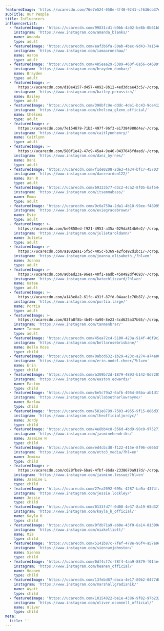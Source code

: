 ```yaml
---
featuredImage: 'https://ucarecdn.com/76e7e524-050e-4f40-9241-cf636cb37e49/'
subTitle: Our People
title: Influencers
influencerList:
  - featuredImage: 'https://ucarecdn.com/99831cd1-b9bb-4a02-be8b-0b61b81ee255/'
    instagram: 'https://www.instagram.com/amanda_blanks/'
    name: Amanda
    type: adult
  - featuredImage: 'https://ucarecdn.com/eaf3b6fa-50ab-4bec-9d43-7a154e3e991e/'
    instagram: 'https://www.instagram.com/iamaaronshaw/'
    name: Aaron
    type: adult
  - featuredImage: 'https://ucarecdn.com/485eaa29-5389-460f-8a56-c4689fefdb0e/'
    instagram: 'https://www.instagram.com/brayden_dunbar/'
    name: Brayden
    type: adult
  - featuredImage: >-
      https://ucarecdn.com/d10e4157-d457-4092-8b12-4ed3dcae43c5/-/crop/2383x3301/345,1188/-/preview/
    instagram: 'https://www.instagram.com/bailey_perussich/'
    name: Bailey
    type: adult
  - featuredImage: 'https://ucarecdn.com/390bfc9e-dddc-4de1-bc43-9ce4128e4895/'
    instagram: 'https://www.instagram.com/chelsea_glenn_official/'
    name: Chelsea
    type: adult
  - featuredImage: >-
      https://ucarecdn.com/7e154879-71b3-497f-96f3-e17384980d4e/-/crop/575x867/0,76/-/preview/
    instagram: 'https://www.instagram.com/caitlynnhenry/'
    name: Caitlynn
    type: adult
  - featuredImage: >-
      https://ucarecdn.com/580f1e42-47c9-45a4-9e46-0437645fdaed/-/crop/388x522/91,0/-/preview/
    instagram: 'https://www.instagram.com/dani_byrnes/'
    name: Dani
    type: adult
  - featuredImage: 'https://ucarecdn.com/f1de0208-2de3-4a34-bfc7-45703f2c2410/'
    instagram: 'https://www.instagram.com/danreardon122/'
    name: Dan R
    type: adult
  - featuredImage: 'https://ucarecdn.com/b9323b77-d3c2-4ca2-8f05-baf544ab4029/'
    instagram: 'https://www.instagram.com/itsemmabass/'
    name: Emma
    type: adult
  - featuredImage: 'https://ucarecdn.com/9c6a750a-2da1-4b18-99ee-f489954802b4/'
    instagram: 'https://www.instagram.com/eviegracebrown/'
    name: Evie
    type: adult
  - featuredImage: >-
      https://ucarecdn.com/be9858ed-f921-4953-a35a-029da814b6e2/-/crop/330x478/29,26/-/preview/
    instagram: 'https://www.instagram.com/julietaroldann/'
    name: Julieta
    type: adult
  - featuredImage: >-
      https://ucarecdn.com/a1082ea1-5f5d-405c-b369-e2fce92d1bc1/-/crop/352x498/59,42/-/preview/
    instagram: 'https://www.instagram.com/joanna_elisabeth_/?hl=en'
    name: Joanna
    type: adult
  - featuredImage: >-
      https://ucarecdn.com/a0bed23a-96ea-40f1-aadb-458492df4693/-/crop/650x905/105,0/-/preview/
    instagram: 'https://www.instagram.com/kateeblizzard/?hl=en'
    name: Katee
    type: adult
  - featuredImage: >-
      https://ucarecdn.com/a143e8a2-61fc-431f-87fd-04aac1c76b87/-/crop/515x724/192,0/-/preview/
    instagram: 'https://www.instagram.com/portia.large/'
    name: Portia
    type: adult
  - featuredImage: >-
      https://ucarecdn.com/03fa8f8b-4b49-4a90-8e23-4cd625a37b65/-/crop/420x622/0,0/-/preview/
    instagram: 'https://www.instagram.com/tanmanbrar/'
    name: Tanman
    type: adult
  - featuredImage: 'https://ucarecdn.com/45ea72c4-5100-423a-914f-46f9c379defe/'
    instagram: 'https://www.instagram.com/bellarosebrisbane/'
    name: Bella Rose
    type: child
  - featuredImage: 'https://ucarecdn.com/0abcd632-1b29-423c-a274-a74a06caca22/'
    instagram: 'https://www.instagram.com/erin.model.cheer/?hl=en'
    name: Erin
    type: child
  - featuredImage: 'https://ucarecdn.com/a309b72d-1879-4893-b142-0d72054099a2/'
    instagram: 'https://www.instagram.com/easton.edwards/'
    name: Easton
    type: child
  - featuredImage: 'https://ucarecdn.com/6e5c79a2-6afb-4964-86ba-ab1d176b5d73/'
    instagram: 'https://www.instagram.com/allaboutharlowrayne/'
    name: Harlow
    type: child
  - featuredImage: 'https://ucarecdn.com/581e8799-7503-4955-9f15-886d3746e994/'
    instagram: 'https://www.instagram.com/theofficialjordyc/'
    name: Jordy
    type: child
  - featuredImage: 'https://ucarecdn.com/4e8bb4c8-556d-4bd9-90c0-975271d3e695/'
    instagram: 'https://www.instagram.com/jasminehendriks/'
    name: Jasmine H
    type: child
  - featuredImage: 'https://ucarecdn.com/ed4cbcd0-f122-415e-8f96-c6663ff08d32/'
    instagram: 'https://www.instagram.com/otto3_media/?hl=en'
    name: Jemima
    type: child
  - featuredImage: >-
      https://ucarecdn.com/c628fbe9-6ba8-4fbf-86da-2338670a917d/-/crop/877x1116/145,22/-/preview/
    instagram: 'https://www.instagram.com/jasmine.lessue/?hl=en'
    name: Jasmine L
    type: child
  - featuredImage: 'https://ucarecdn.com/27ea2092-695c-4287-ba9a-4374fa333f7f/'
    instagram: 'https://www.instagram.com/jessie.lockley/'
    name: Jessie
    type: child
  - featuredImage: 'https://ucarecdn.com/0133fd7f-0d08-4e37-8a19-65d327ce61f8/'
    instagram: 'https://www.instagram.com/kayla_h_official/'
    name: Kayla H
    type: child
  - featuredImage: 'https://ucarecdn.com/0fdb71a9-ab0e-43f0-8a14-01309de7e507/'
    instagram: 'https://www.instagram.com/miakelliott/'
    name: Mia
    type: child
  - featuredImage: 'https://ucarecdn.com/5141b87c-7fef-478e-96f4-a57e9d9a62c5/'
    instagram: 'https://www.instagram.com/siennamjohnston/'
    name: Sienna
    type: child
  - featuredImage: 'https://ucarecdn.com/0df4cf7c-78f4-4aa9-8879-f014e4ae9248/'
    instagram: 'https://www.instagram.com/heanen_official/'
    name: Heanen
    type: child
  - featuredImage: 'https://ucarecdn.com/13febd87-daca-4e17-80b2-0477d820d404/'
    instagram: 'https://www.instagram.com/marshallgradisnik/'
    name: Wyatt
    type: child
  - featuredImage: 'https://ucarecdn.com/10154022-be1e-4386-9f82-97b232d5ac51/'
    instagram: 'https://www.instagram.com/oliver.oconnell_official/'
    name: Oliver
    type: child
meta:
  title: ''
---
```


